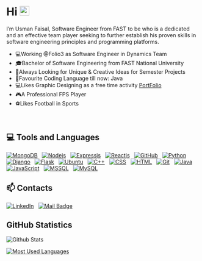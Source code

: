 # <strong>Hi </strong><img src="https://user-images.githubusercontent.com/1303154/88677602-1635ba80-d120-11ea-84d8-d263ba5fc3c0.gif" width="25px" alt="hi">

I’m Usman Faisal, Software Engineer from FAST to be who is a dedicated and an effective team player seeking to further establish his proven skills in software engineering principles and programming platforms.

- 💻Working @Folio3 as Software Engineer in Dynamics Team
- 🎓Bachelor of Software Engineering from FAST National University
- 💬Always Looking for Unique & Creative Ideas for Semester Projects
- 👾Favourite Coding Language till now: Java
- 💻Likes Graphic Designing as a free time activity <a href="https://www.instagram.com/usmancreativex/">PortFolio</a>
- 🎮A Professional FPS Player
- ⚽Likes Football in Sports
<br>

## 💻 <strong>Tools and Languages</strong>

<!-- TODO: Make technologies links takes you to repositories 
<a href="https://i.postimg.cc/Gm71y6yL/35bdwf.jpg"></a>-->

[![MongoDB](https://img.shields.io/badge/MongoDB-05122A?style=for-the-badge&logo=mongodb&logoColor=white)](#)&nbsp;&nbsp;
[![Nodejs](https://img.shields.io/badge/Node.js-05122A?style=for-the-badge&logo=node.js&logoColor=white)](#)&nbsp;&nbsp;
[![Expressjs](https://img.shields.io/badge/Express.js-05122A?style=for-the-badge)](#)&nbsp;&nbsp;
[![Reactjs](https://img.shields.io/badge/React-05122A?style=for-the-badge&logo=react&logoColor=61DAFB)](#)&nbsp;&nbsp;
[![GitHub](https://img.shields.io/badge/-GitHub-05122A?style=flat&logo=github)](#)&nbsp;&nbsp;
[![Python](https://img.shields.io/badge/-Python-05122A?style=flat&logo=python)](#)&nbsp;&nbsp;
[![Django](https://img.shields.io/badge/-Django-05122A?style=flat&logo=django)](#)&nbsp;&nbsp;
[![Flask](https://img.shields.io/badge/-Flask-05122A?style=flat&logo=flask)](#)&nbsp;&nbsp;
[![Ubuntu](https://img.shields.io/badge/-Ubuntu-05122A?style=flat&logo=Ubuntu)](#)&nbsp;&nbsp;
[![C++](https://img.shields.io/badge/-C++-05122A?style=flat&logo=C%2B%2B)](#)&nbsp;&nbsp;
[![CSS](https://img.shields.io/badge/-CSS-05122A?style=flat&logo=CSS3&logoColor=1572B6)](#)&nbsp;&nbsp;
[![HTML](https://img.shields.io/badge/-HTML-05122A?style=flat&logo=HTML5)](#)&nbsp;&nbsp;
[![Git](https://img.shields.io/badge/-Git-05122A?style=flat&logo=git)](#)&nbsp;&nbsp;
[![Java](https://img.shields.io/badge/-Java-05122A?style=flat&logo=java)](#)&nbsp;&nbsp;
[![JavaScript](https://img.shields.io/badge/-JavaScript-05122A?style=flat&logo=javascript)](#)&nbsp;&nbsp;
[![MSSQL](https://img.shields.io/badge/-MSSQL-05122A?style=flat&logo=mssql)](#)&nbsp;&nbsp;
[![MySQL](https://img.shields.io/badge/-MySQL-05122A?style=flat&logo=mysql)](#)&nbsp;&nbsp;



## :mailbox: <strong> Contacts </strong>


[![LinkedIn](https://img.shields.io/badge/-LinkedIn-05122A?style=flat&logo=linkedin)](https://www.linkedin.com/in/usman-faisal-76353a22a/)&nbsp;&nbsp;
[![Mail Badge](https://img.shields.io/badge/-OutLook-05122A?style=flat&logo=protonmail)](mailto:usman-faisal1@hotmail.com)&nbsp;&nbsp;

## GitHub Statistics

![Github Stats](https://github-readme-stats.vercel.app/api?username=usmanf07&hide=issues,contribs&count_private=true&layout=compact&theme=cobalt)
  
[![Most Used Languages](https://github-readme-stats.vercel.app/api/top-langs/?username=usmanf07&langs_count=10&layout=compact&theme=cobalt)](https://github.com/anuraghazra/github-readme-stats)
</details>
<!---
usmanf07/usmanf07 is a ✨ special ✨ repository because its `README.md` (this file) appears on your GitHub profile.
You can click the Preview link to take a look at your changes.
--->
